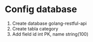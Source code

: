 # Config database
1. Create database golang-restful-api
2. Create tabla category
3. Add field id int PK, name string(100)

